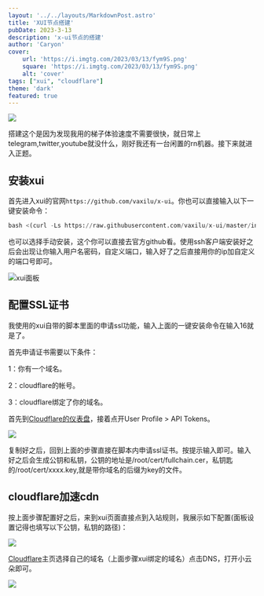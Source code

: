 ```yaml
---
layout: '../../layouts/MarkdownPost.astro'
title: 'XUI节点搭建'
pubDate: 2023-3-13
description: 'x-ui节点的搭建'
author: 'Caryon'
cover:
    url: 'https://i.imgtg.com/2023/03/13/fym9S.png'
    square: 'https://i.imgtg.com/2023/03/13/fym9S.png'
    alt: 'cover'
tags: ["xui", "cloudflare"]
theme: 'dark'
featured: true
---
```


![](https://i.imgtg.com/2023/03/13/fym9S.png)


搭建这个是因为发现我用的梯子体验速度不需要很快，就日常上telegram,twitter,youtube就没什么，刚好我还有一台闲置的rn机器。接下来就进入正题。


## 安装xui

首先进入xui的官网`https://github.com/vaxilu/x-ui`。你也可以直接输入以下一键安装命令：
```python
bash <(curl -Ls https://raw.githubusercontent.com/vaxilu/x-ui/master/install.sh)
```


也可以选择手动安装，这个你可以直接去官方github看。使用ssh客户端安装好之后会出现让你输入用户名密码，自定义端口，输入好了之后直接用你的ip加自定义的端口号即可。


![xui面板](https://i.imgtg.com/2023/03/13/fmeHB.jpg)


## 配置SSL证书


我使用的xui自带的脚本里面的申请ssl功能，输入上面的一键安装命令在输入16就是了。


首先申请证书需要以下条件：


1：你有一个域名。


2：cloudflare的帐号。


3：cloudflare绑定了你的域名。


首先到<a href='https://dash.cloudflare.com/'>Cloudflare的仪表盘</a>，接着点开User Profile > API Tokens。


![](https://i.imgtg.com/2023/03/13/fmp0L.jpg)


复制好之后，回到上面的步骤直接在脚本内申请ssl证书。按提示输入即可。输入好之后会生成公钥和私钥，公钥的地址是/root/cert/fullchain.cer，私钥匙的/root/cert/xxxx.key,就是带你域名的后缀为key的文件。


## cloudflare加速cdn


按上面步骤配置好之后，来到xui页面直接点到入站规则，我展示如下配置(面板设置记得也填写以下公钥，私钥的路径)：


![](https://i.imgtg.com/2023/03/13/fmtHt.jpg)


<a href='https://dash.cloudflare.com/'>Cloudflare</a>主页选择自己的域名（上面步骤xui绑定的域名）点击DNS，打开小云朵即可。


![](https://i.imgtg.com/2023/03/13/fm4Xx.jpg)

